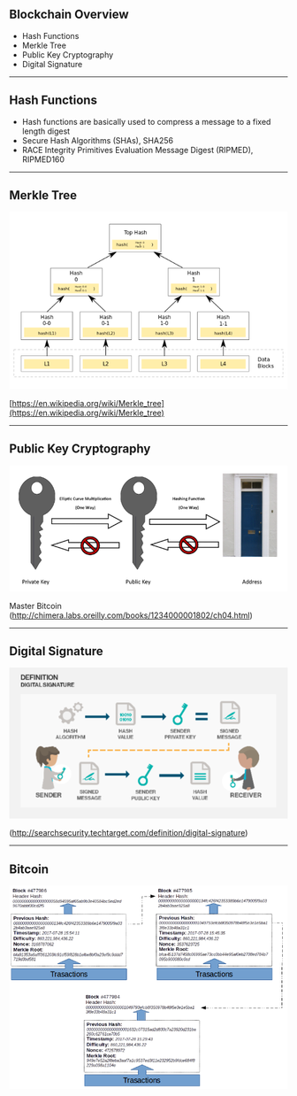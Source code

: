 ## Blockchain Overview

- Hash Functions
- Merkle Tree
- Public Key Cryptography
- Digital Signature

---

## Hash Functions

- Hash functions are basically used to compress a message to a fixed length digest
- Secure Hash Algorithms (SHAs), SHA256
- RACE Integrity Primitives Evaluation Message Digest (RIPMED), RIPMED160

---

## Merkle Tree

![](../images/merkle-tree.png)

[https://en.wikipedia.org/wiki/Merkle_tree](https://en.wikipedia.org/wiki/Merkle_tree)

---

## Public Key Cryptography

![](../images/pubkey.png)

Master Bitcoin (http://chimera.labs.oreilly.com/books/1234000001802/ch04.html)

---

## Digital Signature

![](../images/digital-signature.png)

(http://searchsecurity.techtarget.com/definition/digital-signature)

---

## Bitcoin

![](../images/blockchain.png)

